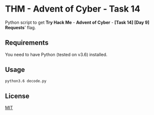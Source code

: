 # THM - Advent of Cyber - Task 14
Python script to get **Try Hack Me** - **Advent of Cyber** - **[Task 14] [Day 9] Requests**' flag.

## Requirements
You need to have Python (tested on v3.6) installed.

## Usage
```bash
python3.6 decode.py
```

## License
[MIT](https://choosealicense.com/licenses/mit/)